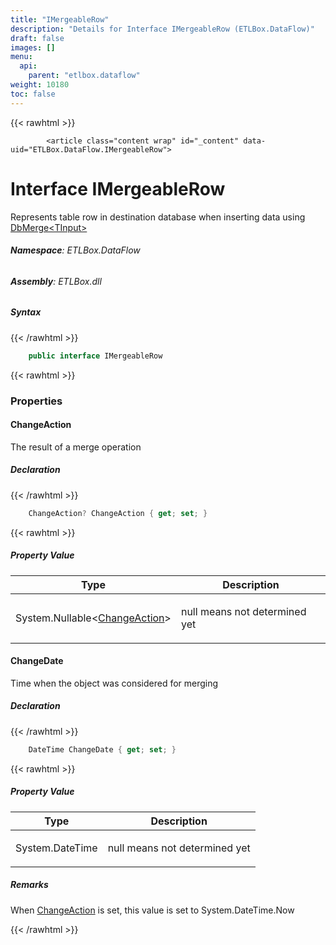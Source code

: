 ```yaml
---
title: "IMergeableRow"
description: "Details for Interface IMergeableRow (ETLBox.DataFlow)"
draft: false
images: []
menu:
  api:
    parent: "etlbox.dataflow"
weight: 10180
toc: false
---
```


{{< rawhtml >}}

            <article class="content wrap" id="_content" data-uid="ETLBox.DataFlow.IMergeableRow">
  <h1 id="ETLBox_DataFlow_IMergeableRow" data-uid="ETLBox.DataFlow.IMergeableRow" class="text-break">Interface IMergeableRow
  </h1>
  <div class="markdown level0 summary"><p>Represents table row in destination database when inserting data using <a class="xref" href="/api/etlbox.dataflow.connectors/dbmerge-1">DbMerge&lt;TInput&gt;</a></p>
</div>
  <div class="markdown level0 conceptual"></div>
<h6><strong>Namespace</strong>: ETLBox.DataFlow</h6>
  <h6><strong>Assembly</strong>: ETLBox.dll</h6>
  <h5 id="ETLBox_DataFlow_IMergeableRow_syntax">Syntax</h5>
{{< /rawhtml >}}

```C#
    public interface IMergeableRow
```

{{< rawhtml >}}
  <h3 id="properties">Properties
  </h3>
  <a id="ETLBox_DataFlow_IMergeableRow_ChangeAction_" data-uid="ETLBox.DataFlow.IMergeableRow.ChangeAction*"></a>
  <h4 id="ETLBox_DataFlow_IMergeableRow_ChangeAction" data-uid="ETLBox.DataFlow.IMergeableRow.ChangeAction">ChangeAction</h4>
  <div class="markdown level1 summary"><p>The result of a merge operation</p>
</div>
  <div class="markdown level1 conceptual"></div>
  <h5 class="decalaration">Declaration</h5>
{{< /rawhtml >}}

```C#
    ChangeAction? ChangeAction { get; set; }
```

{{< rawhtml >}}
  <h5 class="propertyValue">Property Value</h5>
  <table class="table table-bordered table-striped table-condensed">
    <thead>
      <tr>
        <th>Type</th>
        <th>Description</th>
      </tr>
    </thead>
    <tbody>
      <tr>
        <td><span class="xref">System.Nullable</span>&lt;<a class="xref" href="/api/etlbox.dataflow/changeaction">ChangeAction</a>&gt;</td>
        <td><p>null means not determined yet</p>
</td>
      </tr>
    </tbody>
  </table>
  <a id="ETLBox_DataFlow_IMergeableRow_ChangeDate_" data-uid="ETLBox.DataFlow.IMergeableRow.ChangeDate*"></a>
  <h4 id="ETLBox_DataFlow_IMergeableRow_ChangeDate" data-uid="ETLBox.DataFlow.IMergeableRow.ChangeDate">ChangeDate</h4>
  <div class="markdown level1 summary"><p>Time when the object was considered for merging</p>
</div>
  <div class="markdown level1 conceptual"></div>
  <h5 class="decalaration">Declaration</h5>
{{< /rawhtml >}}

```C#
    DateTime ChangeDate { get; set; }
```

{{< rawhtml >}}
  <h5 class="propertyValue">Property Value</h5>
  <table class="table table-bordered table-striped table-condensed">
    <thead>
      <tr>
        <th>Type</th>
        <th>Description</th>
      </tr>
    </thead>
    <tbody>
      <tr>
        <td><span class="xref">System.DateTime</span></td>
        <td><p>null means not determined yet</p>
</td>
      </tr>
    </tbody>
  </table>
  <h5 id="ETLBox_DataFlow_IMergeableRow_ChangeDate_remarks">Remarks</h5>
  <div class="markdown level1 remarks"><p>When <a class="xref" href="/api/etlbox.dataflow/imergeablerow#ETLBox_DataFlow_IMergeableRow_ChangeAction">ChangeAction</a> is set, this value is set to <span class="xref">System.DateTime.Now</span></p>
</div>

{{< /rawhtml >}}

